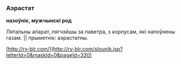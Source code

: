### Аэрастат
**назоўнік, мужчынскі род**

Лятальны апарат, лягчэйшы за паветра, з корпусам, які напоўнены газам. || прыметнік: аэрастатны.

<a rel="author">[http://rv-blr.com/](http://rv-blr.com/slounik.jsp?letterId=0&maskId=0&pageId=330)</a>
